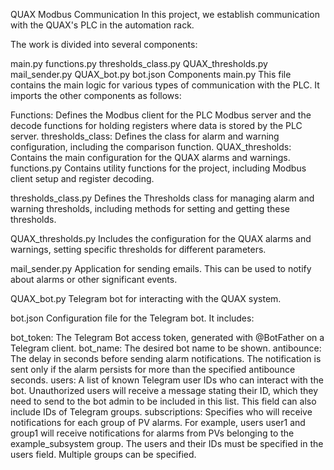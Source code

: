 QUAX Modbus Communication
In this project, we establish communication with the QUAX's PLC in the automation rack.

The work is divided into several components:

main.py
functions.py
thresholds_class.py
QUAX_thresholds.py
mail_sender.py
QUAX_bot.py
bot.json
Components
main.py
This file contains the main logic for various types of communication with the PLC. It imports the other components as follows:

Functions: Defines the Modbus client for the PLC Modbus server and the decode functions for holding registers where data is stored by the PLC server.
thresholds_class: Defines the class for alarm and warning configuration, including the comparison function.
QUAX_thresholds: Contains the main configuration for the QUAX alarms and warnings.
functions.py
Contains utility functions for the project, including Modbus client setup and register decoding.

thresholds_class.py
Defines the Thresholds class for managing alarm and warning thresholds, including methods for setting and getting these thresholds.

QUAX_thresholds.py
Includes the configuration for the QUAX alarms and warnings, setting specific thresholds for different parameters.

mail_sender.py
Application for sending emails. This can be used to notify about alarms or other significant events.

QUAX_bot.py
Telegram bot for interacting with the QUAX system.

bot.json
Configuration file for the Telegram bot. It includes:

bot_token: The Telegram Bot access token, generated with @BotFather on a Telegram client.
bot_name: The desired bot name to be shown.
antibounce: The delay in seconds before sending alarm notifications. The notification is sent only if the alarm persists for more than the specified antibounce seconds.
users: A list of known Telegram user IDs who can interact with the bot. Unauthorized users will receive a message stating their ID, which they need to send to the bot admin to be included in this list. This field can also include IDs of Telegram groups.
subscriptions: Specifies who will receive notifications for each group of PV alarms. For example, users user1 and group1 will receive notifications for alarms from PVs belonging to the example_subsystem group. The users and their IDs must be specified in the users field. Multiple groups can be specified.